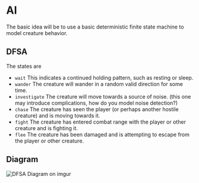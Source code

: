 # AI
The basic idea will be to use a basic deterministic finite state machine to model creature behavior.
## DFSA
The states are
* `wait`
    This indicates a continued holding pattern, such as resting or sleep.
* `wander`
    The creature will wander in a random valid direction for some time.
* `investigate`
    The creature will move towards a source of noise. (this one may introduce complications, how do you model noise detection?)
* `chase`
    The creature has seen the player (or perhaps another hostile creature) and is moving towards it.
* `fight`
    The creature has entered combat range with the player or other creature and is fighting it.
* `flee`
    The creature has been damaged and is attempting to escape from the player or other creature.
## Diagram
![DFSA Diagram on imgur](https://i.imgur.com/gjLGy9J.png)